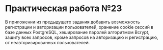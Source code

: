 # Практическая работа №23
В приложении из предыдущего задания добавить возможность
регистрации и авторизации пользователей, хранение cookie сессий в базе
данных PostgreSQL, хеширование паролей алгоритмом Bcrypt, защиту всех
запросов, кроме запросов на авторизацию и регистрацию, от
неавторизированных пользователей.